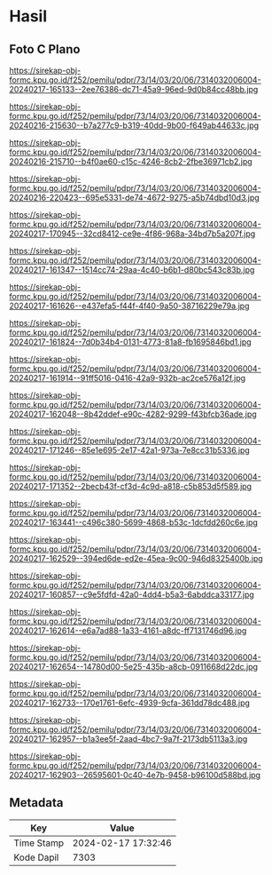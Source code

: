 # Hasil

## Foto C Plano

https://sirekap-obj-formc.kpu.go.id/f252/pemilu/pdpr/73/14/03/20/06/7314032006004-20240217-165133--2ee76386-dc71-45a9-96ed-9d0b84cc48bb.jpg

https://sirekap-obj-formc.kpu.go.id/f252/pemilu/pdpr/73/14/03/20/06/7314032006004-20240216-215630--b7a277c9-b319-40dd-9b00-f649ab44633c.jpg

https://sirekap-obj-formc.kpu.go.id/f252/pemilu/pdpr/73/14/03/20/06/7314032006004-20240216-215710--b4f0ae60-c15c-4246-8cb2-2fbe36971cb2.jpg

https://sirekap-obj-formc.kpu.go.id/f252/pemilu/pdpr/73/14/03/20/06/7314032006004-20240216-220423--695e5331-de74-4672-9275-a5b74dbd10d3.jpg

https://sirekap-obj-formc.kpu.go.id/f252/pemilu/pdpr/73/14/03/20/06/7314032006004-20240217-170945--32cd8412-ce9e-4f86-968a-34bd7b5a207f.jpg

https://sirekap-obj-formc.kpu.go.id/f252/pemilu/pdpr/73/14/03/20/06/7314032006004-20240217-161347--1514cc74-29aa-4c40-b6b1-d80bc543c83b.jpg

https://sirekap-obj-formc.kpu.go.id/f252/pemilu/pdpr/73/14/03/20/06/7314032006004-20240217-161626--e437efa5-f44f-4f40-9a50-38716229e79a.jpg

https://sirekap-obj-formc.kpu.go.id/f252/pemilu/pdpr/73/14/03/20/06/7314032006004-20240217-161824--7d0b34b4-0131-4773-81a8-fb1695846bd1.jpg

https://sirekap-obj-formc.kpu.go.id/f252/pemilu/pdpr/73/14/03/20/06/7314032006004-20240217-161914--91ff5016-0416-42a9-932b-ac2ce576a12f.jpg

https://sirekap-obj-formc.kpu.go.id/f252/pemilu/pdpr/73/14/03/20/06/7314032006004-20240217-162048--8b42ddef-e90c-4282-9299-f43bfcb36ade.jpg

https://sirekap-obj-formc.kpu.go.id/f252/pemilu/pdpr/73/14/03/20/06/7314032006004-20240217-171246--85e1e695-2e17-42a1-973a-7e8cc31b5336.jpg

https://sirekap-obj-formc.kpu.go.id/f252/pemilu/pdpr/73/14/03/20/06/7314032006004-20240217-171352--2becb43f-cf3d-4c9d-a818-c5b853d5f589.jpg

https://sirekap-obj-formc.kpu.go.id/f252/pemilu/pdpr/73/14/03/20/06/7314032006004-20240217-163441--c496c380-5699-4868-b53c-1dcfdd260c6e.jpg

https://sirekap-obj-formc.kpu.go.id/f252/pemilu/pdpr/73/14/03/20/06/7314032006004-20240217-162529--394ed6de-ed2e-45ea-9c00-946d8325400b.jpg

https://sirekap-obj-formc.kpu.go.id/f252/pemilu/pdpr/73/14/03/20/06/7314032006004-20240217-160857--c9e5fdfd-42a0-4dd4-b5a3-6abddca33177.jpg

https://sirekap-obj-formc.kpu.go.id/f252/pemilu/pdpr/73/14/03/20/06/7314032006004-20240217-162614--e6a7ad88-1a33-4161-a8dc-ff7131746d96.jpg

https://sirekap-obj-formc.kpu.go.id/f252/pemilu/pdpr/73/14/03/20/06/7314032006004-20240217-162654--14780d00-5e25-435b-a8cb-0911668d22dc.jpg

https://sirekap-obj-formc.kpu.go.id/f252/pemilu/pdpr/73/14/03/20/06/7314032006004-20240217-162733--170e1761-6efc-4939-9cfa-361dd78dc488.jpg

https://sirekap-obj-formc.kpu.go.id/f252/pemilu/pdpr/73/14/03/20/06/7314032006004-20240217-162957--b1a3ee5f-2aad-4bc7-9a7f-2173db5113a3.jpg

https://sirekap-obj-formc.kpu.go.id/f252/pemilu/pdpr/73/14/03/20/06/7314032006004-20240217-162903--26595601-0c40-4e7b-9458-b96100d588bd.jpg


## Metadata

| Key        | Value               |
| ---------- | ------------------- |
| Time Stamp | 2024-02-17 17:32:46 |
| Kode Dapil | 7303                |



